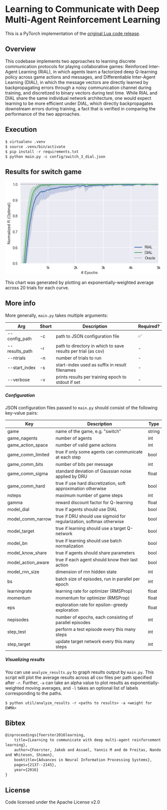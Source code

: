 # Learning to Communicate with Deep Multi-Agent Reinforcement Learning

This is a PyTorch implementation of the [original Lua code release](https://github.com/iassael/learning-to-communicate). 

## Overview
This codebase implements two approaches to learning discrete communication protocols for playing collaborative games: Reinforced Inter-Agent Learning (RIAL), in which agents learn a factorized deep Q-learning policy across game actions and messages, and Differentiable Inter-Agent Learning (DIAL), in which the message vectors are directly learned by backpropagating errors through a noisy communication channel during training, and discretized to binary vectors during test time. While RIAL and DIAL share the same individual network architecture, one would expect learning to be more efficient under DIAL, which directly backpropagates downstream errors during training, a fact that is verified in comparing the performance of the two approaches.

## Execution
```
$ virtualenv .venv
$ source .venv/bin/activate
$ pip install -r requirements.txt
$ python main.py -c config/switch_3_dial.json
```
## Results for switch game
![DIAL vs. RIAL reward curves](results-rial-dial-switch_3.png "DIAL vs. RIAL reward curves")

This chart was generated by plotting an exponentially-weighted average across 20 trials for each curve.

## More info
More generally, `main.py` takes multiple arguments:

| Arg | Short | Description | Required? |
| ------ | ------ | ------- | ------- | 
| --config_path | -c | path to JSON configuration file | ✅ |
| --results_path | -r | path to directory in which to save results per trial (as csv) | - |
| --ntrials | -n | number of trials to run | - |
| --start_index | -s | start-index used as suffix in result filenames | - |
| --verbose | -v | prints results per training epoch to stdout if set | - |  

##### Configuration
JSON configuration files passed to `main.py` should consist of the following key-value pairs:

| Key | Description | Type |
| ------ | ------ | ------- |
| game | name of the game, e.g. "switch" | string |
| game_nagents | number of agents | int |
| game_action_space | number of valid game actions | int |
| game_comm_limited | true if only some agents can communicate at each step | bool |
| game_comm_bits | number of bits per message | int |
| game_comm_sigma | standard deviation of Gaussian noise applied by DRU | float |
| game_comm_hard | true if use hard discretization, soft approximation otherwise | bool |
| nsteps | maximum number of game steps | int |
| gamma | reward discount factor for Q-learning | float |
| model_dial | true if agents should use DIAL | bool |
| model_comm_narrow | true if DRU should use sigmoid for regularization, softmax otherwise | bool |
| model_target | true if learning should use a target Q-network | bool |
| model_bn | true if learning should use batch normalization | bool |
| model_know_share | true if agents should share parameters | bool |
| model_action_aware | true if each agent should know their last action | bool |
| model_rnn_size | dimension of rnn hidden state | int |
| bs | batch size of episodes, run in parallel per epoch | int |
| learningrate | learning rate for optimizer (RMSProp) | float |
| momentum | momentum for optimizer (RMSProp) | float |
| eps | exploration rate for epsilon-greedy exploration | float |
| nepisodes | number of epochs, each consisting of <bs> parallel episodes | int |
| step_test | perform a test episode every this many steps | int |
| step_target | update target network every this many steps | int |

##### Visualizing results
You can use `analyze_results.py` to graph results output by `main.py`. This script will plot the average results across all csv files per path specified after `-r`. Further, `-a` can take an alpha value to plot results as exponentially-weighted moving averages, and `-l` takes an optional list of labels corresponding to the paths.
```
$ python util/analyze_results -r <paths to results> -a <weight for EWMA>
```

## Bibtex
    @inproceedings{foerster2016learning,
        title={Learning to communicate with deep multi-agent reinforcement learning},
        author={Foerster, Jakob and Assael, Yannis M and de Freitas, Nando and Whiteson, Shimon},
        booktitle={Advances in Neural Information Processing Systems},
        pages={2137--2145},
        year={2016} 
    }
    
## License
Code licensed under the Apache License v2.0